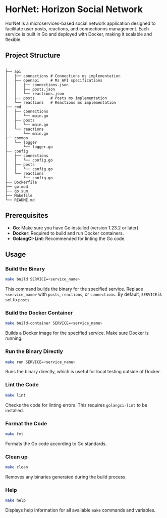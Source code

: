 # HorNet: Horizon Social Network

HorNet is a microservices-based social network application designed to facilitate user posts, reactions, and connectionns management. Each service is built in Go and deployed with Docker, making it scalable and flexible.

## Project Structure

```plaintext
.
├── api
│   ├── connections # Connections ms implementation
│   ├── openapi     # Ms API specifications
│   │   ├── connections.json
│   │   ├── posts.json
│   │   └── reactions.json
│   ├── posts       # Posts ms implementation
│   └── reactions   # Reactions ms implementation
├── cmd
│   ├── connections
│   │   └── main.go
│   ├── posts
│   │   └── main.go
│   └── reactions
│       └── main.go
├── common
│   └── logger
│       └── logger.go
├── config
│   ├── connections
│   │   └── config.go
│   ├── posts
│   │   └── config.go
│   └── reactions
│       └── config.go
├── Dockerfile
├── go.mod
├── go.sum
├── Makefile
└── README.md
```

## Prerequisites

- **Go**: Make sure you have Go installed (version 1.23.2 or later).
- **Docker**: Required to build and run Docker containers.
- **GolangCI-Lint**: Recommended for linting the Go code.

## Usage

### Build the Binary

```sh
make build SERVICE=<service_name>
```

This command builds the binary for the specified service. Replace `<service_name>` with `posts`, `reactions`, or `connections`. By default, `SERVICE` is set to `posts`.

### Build the Docker Container

```sh
make build-container SERVICE=<service_name>
```

Builds a Docker image for the specified service. Make sure Docker is running.

### Run the Binary Directly

```sh
make run SERVICE=<service_name>
```

Runs the binary directly, which is useful for local testing outside of Docker.

### Lint the Code

```sh
make lint
```

Checks the code for linting errors. This requires `golangci-lint` to be installed.

### Format the Code

```sh
make fmt
```

Formats the Go code according to Go standards.

### Clean up

```sh
make clean
```

Removes any binaries generated during the build process.

### Help

```sh
make help
```

Displays help information for all available `make` commands and variables.